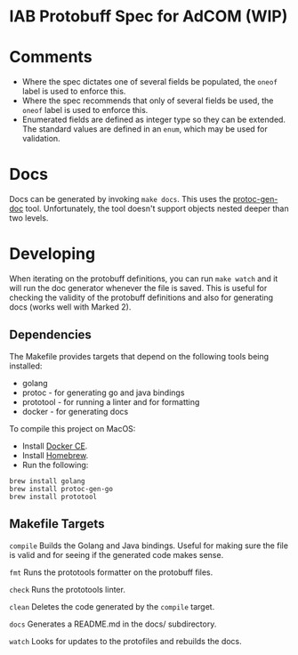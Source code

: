 # IAB Protobuff Spec for AdCOM (WIP)


# Comments
* Where the spec dictates one of several fields be populated, the `oneof` label is used to enforce this.
* Where the spec recommends that only of several fields be used, the `oneof` label is used to enforce this.
* Enumerated fields are defined as integer type so they can be extended. The standard values are defined in an `enum`, which may be used for validation.

# Docs
Docs can be generated by invoking `make docs`. This uses the [protoc-gen-doc](https://github.com/pseudomuto/protoc-gen-doc) tool. Unfortunately, the tool doesn't support objects nested deeper than two levels.

# Developing
When iterating on the protobuff definitions, you can run `make watch` and it will run the doc generator whenever the file is saved. This is useful for checking the validity of the protobuff definitions and also for generating docs (works well with Marked 2).

## Dependencies
The Makefile provides targets that depend on the following tools being installed:
* golang
* protoc - for generating go and java bindings
* prototool - for running a linter and for formatting
* docker - for generating docs

To compile this project on MacOS:
* Install [Docker CE](https://hub.docker.com/editions/community/docker-ce-desktop-mac/).
* Install [Homebrew](https://brew.sh/).
* Run the following:
```
brew install golang
brew install protoc-gen-go
brew install prototool
```

## Makefile Targets

```compile```
Builds the Golang and Java bindings. Useful for making sure the file is valid and for seeing if the generated code makes sense.

```fmt```
Runs the prototools formatter on the protobuff files.

```check```
Runs the prototools linter.

```clean```
Deletes the code generated by the ```compile``` target.

```docs```
Generates a README.md in the docs/ subdirectory.

```watch```
Looks for updates to the protofiles and rebuilds the docs.
